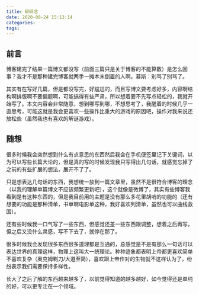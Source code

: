 ```yaml
---
title: 碎碎念
date: 2020-08-24 15:13:14
categories: 
tags: 
---
```


## 前言

博客建完了结果一篇博文都没写（前面三篇只是关于博客的不能算数）是怎么回事？我才不是那种建完博客就两手一摊本末倒置的人啊。慕斯：别骂了别骂了。

其实有在写好几篇，但是都没写完，好尴尬的，而且写博文要考虑好多，内容啊结构啊排版啊不要偏题啊，可能搞得有些严肃，所以想着要不先写点轻松的，我就开始写了。本文内容会非常随意，想到哪写到哪，不想思考了，我醒着的时候几乎一直思考，可能这就是我会更喜欢一些操作比重大的游戏的原因吧，操作对我来说还放松些（虽然我也有喜欢的解谜游戏）。

## 随想

很多时候我会突然想到什么有点意思的东西然后我会在手机便签里记下关键词，以为可以写些长篇大论的，但是真的写的时候发现我只写得出几句话，就感觉忘掉了之前的有些扩展的想法，展开不了了。

只是想表达几句话的东西，我想统一放到一篇文章里，虽然不是很符合博客的理念（以我的理解单篇博文不应该频繁更新吧），这个就像是微博了，其实有些博客我看到是有这种东西的，但是我目前用的主题是没有那么多花里胡哨的功能的（还有想要的功能是那种清单，书单啊电影单这种，我好喜欢列清单，虽然也可以曲线救国）。

还有些时候我一口气写了一些东西，但感觉还差一些东西跟调整，想着之后再写，但之后又没什么灵感，写不下去了，就停在那了。

很多时候我会发现很多东西很多道理都是互通的，总感觉是不是有那么一句话可以表达世界的真理这样，物理上这叫大一统理论。种种迹象都表明上帝都更喜欢简单不喜欢复杂（奥克姆剃刀/大道至简），喜欢跟上帝作对的生物就不这样认为了，纷纷表示我们需要保持多样性。

长大了之后了解的东西越来越多了，以前觉得知道的越多越好，如今觉得还是单纯的好，可以更专注在一个领域。

